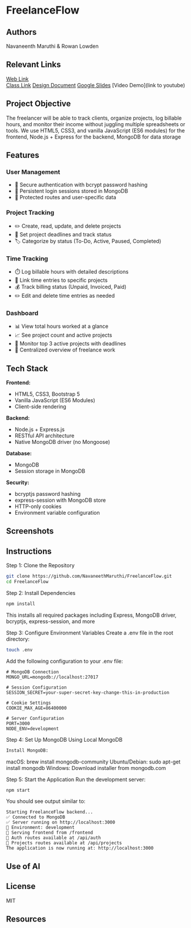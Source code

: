 # FreelanceFlow

## Authors

Navaneenth Maruthi & Rowan Lowden

## Relevant Links

[Web Link](https://rlowden22.github.io/index.html)  
[Class Link](https://johnguerra.co/classes/webDevelopment_online_fall_2025/)
[Design Document](/designdocument.pdf)
[Google Slides](https://docs.google.com/presentation/d/1rYleCg4gGYmvLsm5UJN2bc4ibod5qCe9eh7do8R7aoU/edit?usp=sharing)
[Video Demo](link to youtube)

## Project Objective

The freelancer will be able to track clients, organize projects, log billable hours, and monitor their income without juggling multiple spreadsheets or tools. We use HTML5, CSS3, and vanilla JavaScript (ES6 modules) for the frontend, Node.js + Express for the backend, MongoDB for data storage

## Features

### User Management
- 🔐 Secure authentication with bcrypt password hashing
- 🔑 Persistent login sessions stored in MongoDB
- 👤 Protected routes and user-specific data

### Project Tracking
- ✏️ Create, read, update, and delete projects
- 📅 Set project deadlines and track status
- 🏷️ Categorize by status (To-Do, Active, Paused, Completed)

### Time Tracking
- ⏱️ Log billable hours with detailed descriptions
- 🔗 Link time entries to specific projects
- 💰 Track billing status (Unpaid, Invoiced, Paid)
- ✏️ Edit and delete time entries as needed

### Dashboard
- 📊 View total hours worked at a glance
- 📈 See project count and active projects
- 🎯 Monitor top 3 active projects with deadlines
- 💼 Centralized overview of freelance work

## Tech Stack

**Frontend:**
- HTML5, CSS3, Bootstrap 5
- Vanilla JavaScript (ES6 Modules)
- Client-side rendering

**Backend:**
- Node.js + Express.js
- RESTful API architecture
- Native MongoDB driver (no Mongoose)

**Database:**
- MongoDB 
- Session storage in MongoDB

**Security:**
- bcryptjs password hashing
- express-session with MongoDB store
- HTTP-only cookies
- Environment variable configuration

## Screenshots


## Instructions
Step 1: Clone the Repository
```bash
git clone https://github.com/NavaneethMaruthi/FreelanceFlow.git
cd FreelanceFlow
```
Step 2: Install Dependencies
```bash
npm install
```
This installs all required packages including Express, MongoDB driver, bcryptjs, express-session, and more

Step 3: Configure Environment Variables
Create a .env file in the root directory:
```bash
touch .env
```
Add the following configuration to your .env file:
```
# MongoDB Connection
MONGO_URL=mongodb://localhost:27017

# Session Configuration
SESSION_SECRET=your-super-secret-key-change-this-in-production

# Cookie Settings
COOKIE_MAX_AGE=86400000

# Server Configuration
PORT=3000
NODE_ENV=development
```
Step 4: Set Up MongoDB
Using Local MongoDB
```bash
Install MongoDB:
```
macOS: brew install mongodb-community
Ubuntu/Debian: sudo apt-get install mongodb
Windows: Download installer from mongodb.com

Step 5: Start the Application
Run the development server:
```bash
npm start
```
You should see output similar to:
```
Starting FreelanceFlow backend...
✅ Connected to MongoDB
✅ Server running on http://localhost:3000
📝 Environment: development
📁 Serving frontend from /frontend
📂 Auth routes available at /api/auth
📂 Projects routes available at /api/projects
The application is now running at: http://localhost:3000
```

## Use of AI

## License
MIT
## Resources
